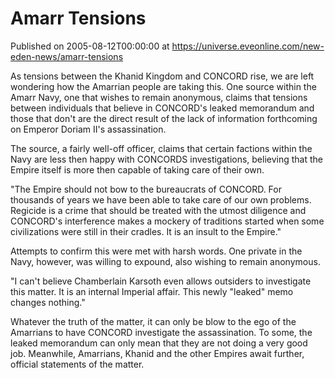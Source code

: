 # Amarr Tensions
Published on 2005-08-12T00:00:00 at https://universe.eveonline.com/new-eden-news/amarr-tensions

As tensions between the Khanid Kingdom and CONCORD rise, we are left wondering how the Amarrian people are taking this. One source within the Amarr Navy, one that wishes to remain anonymous, claims that tensions between individuals that believe in CONCORD's leaked memorandum and those that don't are the direct result of the lack of information forthcoming on Emperor Doriam II's assassination.   
  
The source, a fairly well-off officer, claims that certain factions within the Navy are less then happy with CONCORDS investigations, believing that the Empire itself is more then capable of taking care of their own.   
  
"The Empire should not bow to the bureaucrats of CONCORD. For thousands of years we have been able to take care of our own problems. Regicide is a crime that should be treated with the utmost diligence and CONCORD's interference makes a mockery of traditions started when some civilizations were still in their cradles. It is an insult to the Empire."   
  
Attempts to confirm this were met with harsh words. One private in the Navy, however, was willing to expound, also wishing to remain anonymous.   
  
"I can't believe Chamberlain Karsoth even allows outsiders to investigate this matter. It is an internal Imperial affair. This newly "leaked" memo changes nothing."   
  
Whatever the truth of the matter, it can only be blow to the ego of the Amarrians to have CONCORD investigate the assassination. To some, the leaked memorandum can only mean that they are not doing a very good job. Meanwhile, Amarrians, Khanid and the other Empires await further, official statements of the matter.
